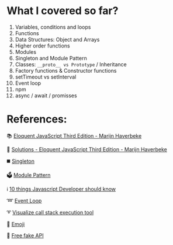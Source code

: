 # What I covered so far?

1. Variables, conditions and loops
2. Functions
3. Data Structures: Object and Arrays
4. Higher order functions
5. Modules
6. Singleton and Module Pattern
7. Classes: `__proto__ vs Prototype` / Inheritance
8. Factory functions & Constructor functions
9. setTimeout vs setInterval
10. Event loop
11. npm
12. async / await / promisses

# References:

📚 [Eloquent JavaScript Third Edition - Marijn Haverbeke](https://eloquentjavascript.net/Eloquent_JavaScript.pdf)

📒 [Solutions - Eloquent JavaScript Third Edition - Marijn Haverbeke](https://eloquentjavascript.net/code/)

◼️ [Singleton](https://www.youtube.com/watch?v=C2NxMWQn85c)

🗳️ [Module Pattern](https://www.youtube.com/watch?v=SKBmJ9P6OAk)

ℹ️ [10 things Javascript Developer should know](https://www.youtube.com/playlist?list=PL1PqvM2UQiMoGNTaxFMSK2cih633lpFKP)

➿ [Event Loop](https://www.youtube.com/watch?v=8aGhZQkoFbQ)

➰ [Visualize call stack execution tool](http://latentflip.com/loupe/?code=JC5vbignYnV0dG9uJywgJ2NsaWNrJywgZnVuY3Rpb24gb25DbGljaygpIHsKICAgIHNldFRpbWVvdXQoZnVuY3Rpb24gdGltZXIoKSB7CiAgICAgICAgY29uc29sZS5sb2coJ1lvdSBjbGlja2VkIHRoZSBidXR0b24hJyk7ICAgIAogICAgfSwgMjAwMCk7Cn0pOwoKY29uc29sZS5sb2coIkhpISIpOwoKc2V0VGltZW91dChmdW5jdGlvbiB0aW1lb3V0KCkgewogICAgY29uc29sZS5sb2coIkNsaWNrIHRoZSBidXR0b24hIik7Cn0sIDUwMDApOwoKY29uc29sZS5sb2coIldlbGNvbWUgdG8gbG91cGUuIik7!!!PGJ1dHRvbj5DbGljayBtZSE8L2J1dHRvbj4%3D)

👥 [Emoji](https://github.com/ikatyang/emoji-cheat-sheet/blob/master/README.md)

🧪 [Free fake API](https://jsonplaceholder.typicode.com/)
